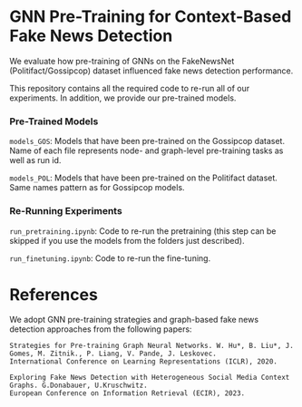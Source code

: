 # GNN Pre-Training for Context-Based Fake News Detection

We evaluate how pre-training of GNNs on the FakeNewsNet (Politifact/Gossipcop) dataset influenced fake news detection performance.

This repository contains all the required code to re-run all of our experiments. In addition, we provide our pre-trained models.


### Pre-Trained Models

`models_GOS`: Models that have been pre-trained on the Gossipcop dataset. Name of each file represents node- and graph-level pre-training tasks as well as run id.

`models_POL`: Models that have been pre-trained on the Politifact dataset. Same names pattern as for Gossipcop models.


### Re-Running Experiments

`run_pretraining.ipynb`: Code to re-run the pretraining (this step can be skipped if you use the models from the folders just described).

`run_finetuning.ipynb`: Code to re-run the fine-tuning.


# References

We adopt GNN pre-training strategies and graph-based fake news detection approaches from the following papers:
```
Strategies for Pre-training Graph Neural Networks. W. Hu*, B. Liu*, J. Gomes, M. Zitnik., P. Liang, V. Pande, J. Leskovec.
International Conference on Learning Representations (ICLR), 2020. 
```

```
Exploring Fake News Detection with Heterogeneous Social Media Context Graphs. G.Donabauer, U.Kruschwitz.
European Conference on Information Retrieval (ECIR), 2023.
```